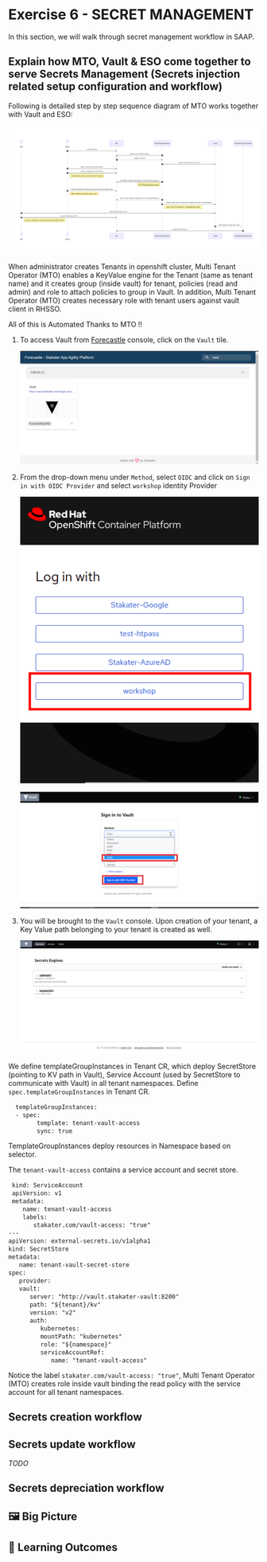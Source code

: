 # Exercise 6 - SECRET MANAGEMENT 

In this section, we will walk through secret management workflow in SAAP. 

## Explain how MTO, Vault & ESO come together to serve Secrets Management (Secrets injection related setup configuration and workflow)

Following is detailed step by step sequence diagram of MTO works together with Vault and ESO:

   ![Forecastle-Vault](./images/MTO-Vault-ESO.png)

When administrator creates Tenants in openshift cluster, Multi Tenant Operator (MTO) enables a KeyValue engine for the Tenant (same as tenant name) and it creates group (inside vault) for tenant, policies (read and admin) and role to attach policies to group in Vault. In addition, Multi Tenant Operator (MTO) creates necessary role with tenant users against vault client in RHSSO.

All of this is Automated Thanks to MTO !!

1. To access Vault from  [Forecastle](https://forecastle-stakater-forecastle.apps.devtest.vxdqgl7u.kubeapp.cloud) console, click on the `Vault` tile.

   ![Forecastle-Vault](./images/forecastle-vault.png)

2. From the drop-down menu under `Method`, select `OIDC` and click on `Sign in with OIDC Provider` and select `workshop` identity Provider

   ![workshop](./images/login.png)


   ![Vault-ocic-login](./images/vault-ocic-login.png)

3. You will be brought to the `Vault` console. Upon creation of your tenant, a Key Value path belonging to your tenant is created as well.

   ![Vault-home](./images/vault-home.png)


We define templateGroupInstances in Tenant CR, which deploy SecretStore (pointing to KV path in Vault), Service Account (used by SecretStore to communicate with Vault) in all tenant namespaces. Define `spec.templateGroupInstances` in Tenant CR.

      templateGroupInstances:
      - spec:
            template: tenant-vault-access
            sync: true

TemplateGroupInstances deploy resources in Namespace based on selector. 

The `tenant-vault-access` contains a service account and secret store. 

     kind: ServiceAccount
     apiVersion: v1
     metadata:
        name: tenant-vault-access
        labels:
           stakater.com/vault-access: "true"
    ---
    apiVersion: external-secrets.io/v1alpha1
    kind: SecretStore
    metadata:
       name: tenant-vault-secret-store
    spec:
       provider:
       vault:
          server: "http://vault.stakater-vault:8200"
          path: "${tenant}/kv"
          version: "v2"
          auth:
             kubernetes:
             mountPath: "kubernetes"
             role: "${namespace}"
             serviceAccountRef:
                name: "tenant-vault-access"

Notice the label `stakater.com/vault-access: "true"`, Multi Tenant Operator (MTO) creates role inside vault binding the read policy with the service account for all tenant namespaces.


## Secrets creation workflow

## Secrets update workflow
_TODO_

## Secrets depreciation workflow


## 🖼️ Big Picture

## 🔮 Learning Outcomes

